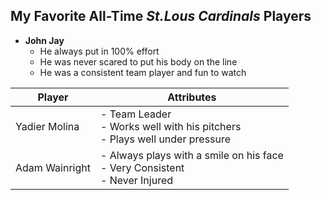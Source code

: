 ## My Favorite All-Time _St.Lous Cardinals_ Players
+ **John Jay**
  + He always put in 100% effort
  + He was never scared to put his body on the line
  + He was a consistent team player and fun to watch
 
|**Player**|**Attributes**|
|----------|--------------|
|Yadier Molina| - Team Leader<br>- Works well with his pitchers<br>- Plays well under pressure|
|Adam Wainright| - Always plays with a smile on his face<br> - Very Consistent<br> - Never Injured|
